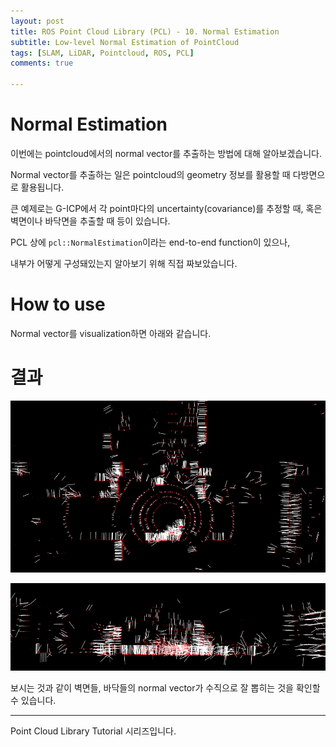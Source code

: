 ```yaml
---
layout: post
title: ROS Point Cloud Library (PCL) - 10. Normal Estimation
subtitle: Low-level Normal Estimation of PointCloud 
tags: [SLAM, LiDAR, Pointcloud, ROS, PCL]
comments: true

---
```


# Normal Estimation

이번에는 pointcloud에서의 normal vector를 추출하는 방법에 대해 알아보겠습니다.

Normal vector를 추출하는 일은 pointcloud의 geometry 정보를 활용할 때 다방면으로 활용됩니다.

큰 예제로는 G-ICP에서 각 point마다의 uncertainty(covariance)를 추정할 때, 혹은 벽면이나 바닥면을 추출할 때 등이 있습니다.  

PCL 상에 `pcl::NormalEstimation`이라는 end-to-end function이 있으나,

내부가 어떻게 구성돼있는지 알아보기 위해 직접 짜보았습니다.


# How to use

<script src="https://gist.github.com/LimHyungTae/f93910f855b7b9981485fc2c95916279.js"></script>

Normal vector를 visualization하면 아래와 같습니다.

# 결과

![normal1](/img/normal_vector1.png)

![normal2](/img/normal_vector2.png)

보시는 것과 같이 벽면들, 바닥들의 normal vector가 수직으로 잘 뽑히는 것을 확인할 수 있습니다.

---

Point Cloud Library Tutorial 시리즈입니다.

